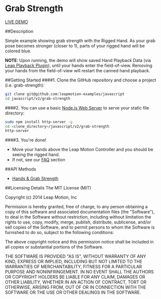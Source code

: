 Grab Strength
=====

[LIVE DEMO](https://developer.leapmotion.com/libraries/238)

##Description

Simple example showing grab strength with the Rigged Hand. As your grab pose becomes stronger (closer to 1), parts of your rigged hand will be colored blue. 

**NOTE**: Upon running, the demo will show saved Hand Playback Data (via [Leap Playback Plugin](http://leapmotion.github.io/leapjs-plugins/docs/#playback)), until your hands enter the field-of-view. Removing your hands from the field-of-view will restart the canned hand playback.

##Getting Started
####1. Clone the GitHub repository and choose a project (i.e. grab-strength):
```bash
git clone git@github.com:leapmotion-examples/javascript
cd javascript/v2/grab-strength
```

####2. You can use a basic [Node.js Web Server](https://www.npmjs.org/package/node-http-server) to serve your static file directory:
```bash
sudo npm install http-server -g
cd <clone_directory>/javascript/v2/grab-strength
http-server
```

####3. You're done!
* Move your hands above the Leap Motion Controller and you should be seeing the rigged hand.
* If not, see our [FAQ](https://developer.leapmotion.com/downloads/skeletal-beta/faq) section

##API Methods
* [Hands & Grab Strength](https://developer.leapmotion.com/documentation/skeletal/javascript/api/Leap.Hand.html#grabStrength)

##Licensing Details
The MIT License (MIT)

Copyright (c) 2014 Leap Motion, Inc

Permission is hereby granted, free of charge, to any person obtaining a copy of this software and associated documentation files (the "Software"), to deal in the Software without restriction, including without limitation the rights to use, copy, modify, merge, publish, distribute, sublicense, and/or sell copies of the Software, and to permit persons to whom the Software is furnished to do so, subject to the following conditions:

The above copyright notice and this permission notice shall be included in all copies or substantial portions of the Software.

THE SOFTWARE IS PROVIDED "AS IS", WITHOUT WARRANTY OF ANY KIND, EXPRESS OR IMPLIED, INCLUDING BUT NOT LIMITED TO THE WARRANTIES OF MERCHANTABILITY, FITNESS FOR A PARTICULAR PURPOSE AND NONINFRINGEMENT. IN NO EVENT SHALL THE AUTHORS OR COPYRIGHT HOLDERS BE LIABLE FOR ANY CLAIM, DAMAGES OR OTHER LIABILITY, WHETHER IN AN ACTION OF CONTRACT, TORT OR OTHERWISE, ARISING FROM, OUT OF OR IN CONNECTION WITH THE SOFTWARE OR THE USE OR OTHER DEALINGS IN THE SOFTWARE.
